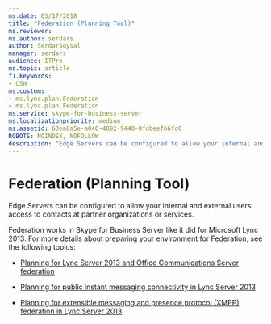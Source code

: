 ```yaml
---
ms.date: 03/17/2018
title: "Federation (Planning Tool)"
ms.reviewer: 
ms.author: serdars
author: SerdarSoysal
manager: serdars
audience: ITPro
ms.topic: article
f1.keywords:
- CSH
ms.custom:
- ms.lync.plan.Federation
- ms.lync.plan.Federation
ms.service: skype-for-business-server
ms.localizationpriority: medium
ms.assetid: 63ea8a5e-a040-4892-9440-0fdbeef66fc0
ROBOTS: NOINDEX, NOFOLLOW
description: "Edge Servers can be configured to allow your internal and external users access to contacts at partner organizations or services."
---
```


# Federation (Planning Tool)
 
Edge Servers can be configured to allow your internal and external users access to contacts at partner organizations or services.
  
 Federation works in Skype for Business Server like it did for Microsoft Lync 2013. For more details about preparing your environment for Federation, see the following topics:
  
- [Planning for Lync Server 2013 and Office Communications Server federation](/previous-versions/office/lync-server-2013/lync-server-2013-planning-for-lync-server-and-office-communications-server-federation)
    
- [Planning for public instant messaging connectivity in Lync Server 2013](/previous-versions/office/lync-server-2013/lync-server-2013-planning-for-public-instant-messaging-connectivity)
    
- [Planning for extensible messaging and presence protocol (XMPP) federation in Lync Server 2013](/previous-versions/office/lync-server-2013/lync-server-2013-planning-for-extensible-messaging-and-presence-protocol-xmpp-federation)

